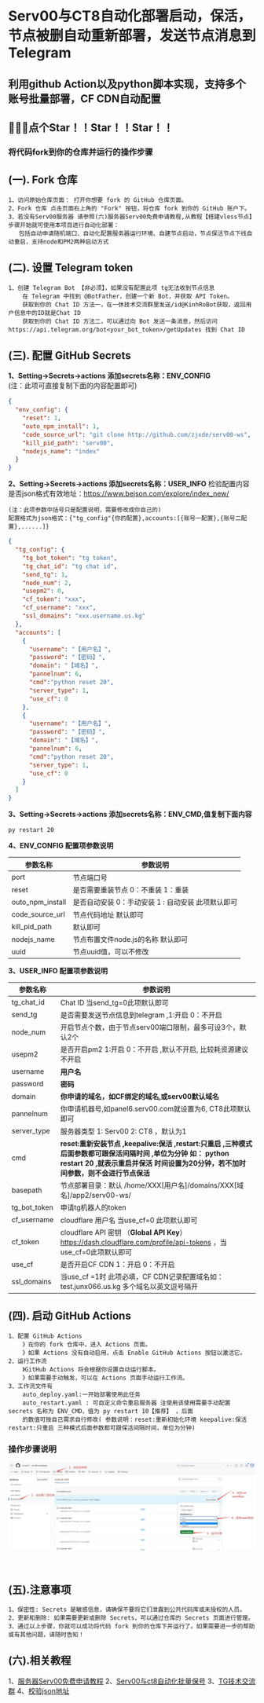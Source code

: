 # Serv00与CT8自动化部署启动，保活，节点被删自动重新部署，发送节点消息到Telegram

## 利用github Action以及python脚本实现，支持多个账号批量部署，CF CDN自动配置

## 🙏🙏🙏点个Star！！Star！！Star！！

###  将代码fork到你的仓库并运行的操作步骤

## (一). Fork 仓库

```
1、访问原始仓库页面： 打开你想要 fork 的 GitHub 仓库页面。
2、Fork 仓库 点击页面右上角的 "Fork" 按钮，将仓库 fork 到你的 GitHub 账户下。
3、若没有Serv00服务器 请参照(六)服务器Serv00免费申请教程,从教程【搭建vless节点】步骤开始就可使用本项目进行自动化部署：
   包括自动申请随机端口、自动化配置服务器运行环境、自建节点启动，节点保活节点下线自动重启，支持node和PM2两种启动方式
```

## (二). 设置 Telegram token

```
1、创建 Telegram Bot 【非必须】，如果没有配置此项 tg无法收到节点信息
    在 Telegram 中找到 @BotFather，创建一个新 Bot，并获取 API Token。 
    获取到你的 Chat ID 方法一，在一休技术交流群里发送/id@KinhRoBot获取，返回用户信息中的ID就是Chat ID
    获取到你的 Chat ID 方法二，可以通过向 Bot 发送一条消息，然后访问 https://api.telegram.org/bot<your_bot_token>/getUpdates 找到 Chat ID
```

## (三). 配置 GitHub Secrets

**1、Setting->Secrets->actions 添加secrets名称：ENV_CONFIG**<br>
(注：此项可直接复制下面的内容配置即可)

```json
{
  "env_config": {
    "reset": 1,
    "outo_npm_install": 1,
    "code_source_url": "git clone http://github.com/zjxde/serv00-ws",
    "kill_pid_path": "serv00",
    "nodejs_name": "index"
  }
}
```

**2、Setting->Secrets->actions 添加secrets名称：USER_INFO**
检验配置内容是否json格式有效地址：https://www.bejson.com/explore/index_new/

```
(注：此项参数中括号只是配置说明，需要修改成你自己的) 
配置格式为json格式：{"tg_config"{你的配置},accounts:[{账号一配置},{账号二配置},......]}
```

```json
{
  "tg_config": {
    "tg_bot_token": "tg token",
    "tg_chat_id": "tg chat id",
    "send_tg": 1,
    "node_num": 2,
    "usepm2": 0,
    "cf_token": "xxx",
    "cf_username": "xxx",
    "ssl_domains": "xxx.username.us.kg"
  },
  "accounts": [
    {
      "username": "【用户名】",
      "password": "【密码】",
      "domain": "【域名】",
      "pannelnum": 6,
      "cmd":"python reset 20",
      "server_type": 1,
      "use_cf": 0
    },
    {
      "username": "【用户名】",
      "password": "【密码】",
      "domain": "【域名】",
      "pannelnum": 6,
      "cmd":"python reset 20",
      "server_type": 1,
      "use_cf": 0
    }
  ]
}

```

**3、Setting->Secrets->actions 添加secrets名称：ENV_CMD,值复制下面内容**

```
py restart 20
```

**4、ENV_CONFIG 配置项参数说明**

|参数名称|参数说明|
|--|--|
|port|节点端口号|
|reset|是否需要重装节点 0：不重装 1：重装|
|outo_npm_install|是否自动安装 0：手动安装 1 : 自动安装 此项默认即可|
|code_source_url|节点代码地址 默认即可|
|kill_pid_path|默认即可|
|nodejs_name|节点布置文件node.js的名称 默认即可|
|uuid|节点uuid值，可以不修改|

**3、USER_INFO 配置项参数说明**

|参数名称| 参数说明                                                                                                                             |
|--|----------------------------------------------------------------------------------------------------------------------------------|
|tg_chat_id| Chat ID  当send_tg=0此项默认即可                                                                                                        |
|send_tg| 是否需要发送节点信息到telegram ,1:开启 0：不开启                                                                                                  |
|node_num| 开启节点个数，由于节点serv00端口限制，最多可设3个，默认2个                                                                                                |
|usepm2| 是否开启pm2 1:开启 0：不开启 ,默认不开启, 比较耗资源建议不开启                                                                                            |
|username| **用户名**                                                                                                                          |
|password| **密码**                                                                                                                           |
|domain| **你申请的域名，如CF绑定的域名,或serv00默认域名**                                                                                                  |
|pannelnum| 你申请机器号,如panel6.serv00.com就设置为6, CT8此项默认即可                                                                                        |
|server_type| 服务器类型 1: Serv00  2: CT8  ，默认为1                                                                                                   |
|cmd| **reset:重新安装节点 ,keepalive:保活 ,restart:只重启 ,三种模式后面参数都可跟保活间隔时间 ,单位为分钟 如： python restart 20 ,就表示重启并保活 时间设置为20分钟，若不加时间参数，则不会进行节点保活** |
|basepath| 节点部署目录：默认 /home/XXX[用户名]/domains/XXX[域名]/app2/serv00-ws/                                                                         |
|tg_bot_token| 申请tg机器人的token                                                                                                                    |
|cf_username| cloudflare 用户名 当use_cf=0 此项默认即可                                                                                                  |
|cf_token| cloudflare API 密钥 （**Global API Key**） https://dash.cloudflare.com/profile/api-tokens ，当use_cf=0此项默认即可                           |
|use_cf| 是否开启CF CDN 1：开启 0：不开启                                                                                                            |
|ssl_domains| 当use_cf =1时 此项必填，CF CDN记录配置域名如：test.junx066.us.kg 多个域名以英文逗号隔开                                                                    |
## (四). 启动 GitHub Actions

```
1、配置 GitHub Actions
    》在你的 fork 仓库中，进入 Actions 页面。
    》如果 Actions 没有自动启用，点击 Enable GitHub Actions 按钮以激活它。
2、运行工作流 
    》GitHub Actions 将会根据你设置自动运行脚本。
    》如果需要手动触发，可以在 Actions 页面手动运行工作流。
3、工作流文件有 
    auto_deploy.yaml:一开始部署使用此任务
    auto_restart.yaml : 可自定义命令重启服务器 注使用该使用需要手动配置 secrets 名称为 ENV_CMD，值为 py restart 10【推荐】 ，后面
    的数值可按自己需求自行修改( 参数说明：reset:重新初始化环境 keepalive:保活 restart:只重启 三种模式后面参数都可跟保活间隔时间，单位为分钟)
```

### 操作步骤说明

![执行action](github_opt.png)

<br/>

## (五).注意事项

```
1、保密性: Secrets 是敏感信息，请确保不要将它们泄露到公共代码库或未授权的人员。
2、更新和删除: 如果需要更新或删除 Secrets，可以通过仓库的 Secrets 页面进行管理。
3、通过以上步骤，你就可以成功将代码 fork 到你的仓库下并运行了。如果需要进一步的帮助或有其他问题，请随时告知！
```

## (六).相关教程

1、[服务器Serv00免费申请教程](https://blog.yixiu.us.kg/posts/gratis/freevpsandvless/)
2、[Serv00与ct8自动化批量保号](https://github.com/yixiu001/serv00-login)
3、[TG技术交流群](https://t.me/yxjsjl)
4、[校验json地址](https://www.bejson.com/explore/index_new/)
